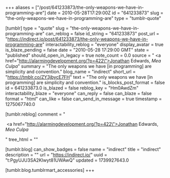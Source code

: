 +++
aliases = ["/post/641233873/the-only-weapons-we-have-in-programming-are"]
date = 2010-05-28T17:29:00Z
id = "641233873"
slug = "the-only-weapons-we-have-in-programming-are"
type = "tumblr-quote"

[tumblr]
type = "quote"
slug = "the-only-weapons-we-have-in-programming-are"
can_reblog = false
id_string = "641233873"
post_url = "https://indirect.io/post/641233873/the-only-weapons-we-have-in-programming-are"
interactability_reblog = "everyone"
display_avatar = true
is_blaze_pending = false
date = "2010-05-28 17:29:00 GMT"
state = "published"
should_open_in_legacy = true
note_count = 0.0
source = " <a href=\"http://alarmingdevelopment.org/?p=422\">Jonathan Edwards, <em>Mea Culpa</em></a>"
summary = "The only weapons we have [in programming] are simplicity and convention."
blog_name = "indirect"
short_url = "https://tmblr.co/ZY3jbycE7FH"
text = "The only weapons we have [in programming] are simplicity and convention."
is_blocks_post_format = false
id = 641233873.0
is_blazed = false
reblog_key = "Hm0AwdZm"
interactability_blaze = "everyone"
can_reply = false
can_blaze = false
format = "html"
can_like = false
can_send_in_message = true
timestamp = 1275067740.0

[tumblr.reblog]
comment = "<p> <a href=\"http://alarmingdevelopment.org/?p=422\">Jonathan Edwards, <em>Mea Culpa</em></a></p>"
tree_html = ""

[tumblr.blog]
can_show_badges = false
name = "indirect"
title = "indirect"
description = ""
url = "https://indirect.io/"
uuid = "t:PgyUJU3SA2Klwyt81UWAwQ"
updated = 1739927643.0

[tumblr.blog.tumblrmart_accessories]
+++
